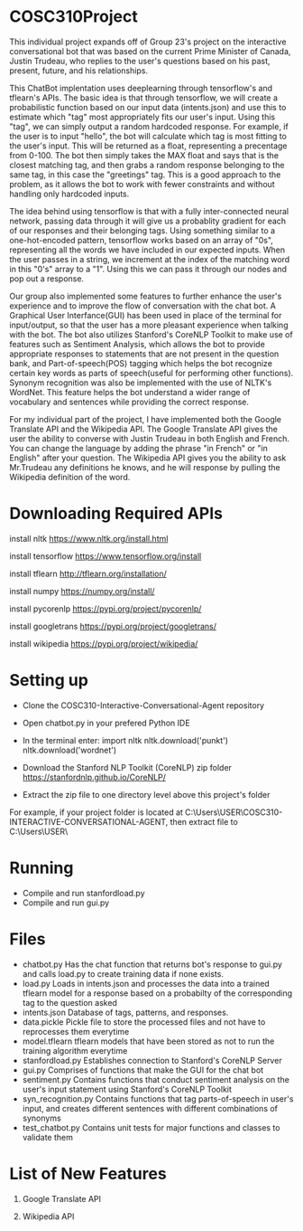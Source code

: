 # COSC310Project

This individual project expands off of Group 23's project on the interactive conversational bot that was based on the current Prime Minister of Canada, Justin Trudeau, who replies to the user's questions based on his past, present, future, and his relationships.

This ChatBot implentation uses deeplearning through tensorflow's and tflearn's APIs. The basic idea is that through tensorflow, we will create a probabilistic function based on our input data (intents.json) and use this to estimate which "tag" most appropriately fits our user's input. Using this "tag", we can simply output a random hardcoded response. For example, if the user is to input "hello", the bot will calculate which tag is most fitting to the user's input. This will be returned as a float, representing a precentage from 0-100. The bot then simply takes the MAX float and says that is the closest matching tag, and then grabs a random response belonging to the same tag, in this case the "greetings" tag. This is a good approach to the problem, as it allows the bot to work with fewer constraints and without handling only hardcoded inputs.

The idea behind using tensorflow is that with a fully inter-connected neural network, passing data through it will give us a probablity gradient for each of our responses and their belonging tags. Using something similar to a one-hot-encoded pattern, tensorflow works based on an array of "0s", representing all the words we have included in our expected inputs. When the user passes in a string, we increment at the index of the matching word in this "0's" array to a "1". Using this we can pass it through our nodes and pop out a response.

Our group also implemented some features to further enhance the user's experience and to improve the flow of conversation with the chat bot. A Graphical User Interfance(GUI) has been used in place of the terminal for input/output, so that the user has a more pleasant experience when talking with the bot. The bot also utilizes Stanford's CoreNLP Toolkit to make use of features such as Sentiment Analysis, which allows the bot to provide appropriate responses to statements that are not present in the question bank, and Part-of-speech(POS) tagging which helps the bot recognize certain key words as parts of speech(useful for performing other functions). Synonym recognition was also be implemented with the use of NLTK's WordNet. This feature helps the bot understand a wider range of vocabulary and sentences while providing the correct response.

For my individual part of the project, I have implemented both the Google Translate API and the Wikipedia API. The Google Translate API gives the user the ability to converse with Justin Trudeau in both English and French. You can change the language by adding the phrase "in French" or "in English" after your question. The Wikipedia API gives you the ability to ask Mr.Trudeau any definitions he knows, and he will response by pulling the Wikipedia definition of the word.

# Downloading Required APIs

install nltk https://www.nltk.org/install.html

install tensorflow https://www.tensorflow.org/install

install tflearn http://tflearn.org/installation/

install numpy https://numpy.org/install/

install pycorenlp https://pypi.org/project/pycorenlp/

install googletrans https://pypi.org/project/googletrans/

install wikipedia https://pypi.org/project/wikipedia/

# Setting up

- Clone the COSC310-Interactive-Conversational-Agent repository
- Open chatbot.py in your prefered Python IDE
- In the terminal enter:
  import nltk
  nltk.download('punkt')
  nltk.download('wordnet')

- Download the Stanford NLP Toolkit (CoreNLP) zip folder https://stanfordnlp.github.io/CoreNLP/
- Extract the zip file to one directory level above this project's folder

For example, if your project folder is located at C:\Users\USER\COSC310-INTERACTIVE-CONVERSATIONAL-AGENT, then extract file to C:\Users\USER\

# Running
- Compile and run stanfordload.py
- Compile and run gui.py

# Files

- chatbot.py Has the chat function that returns bot's response to gui.py and calls load.py to create training data if none exists.
- load.py Loads in intents.json and processes the data into a trained tflearn model for a response based on a probabilty of the corresponding tag to the question asked
- intents.json Database of tags, patterns, and responses.
- data.pickle Pickle file to store the processed files and not have to reprocesses them everytime
- model.tflearn tflearn models that have been stored as not to run the training algorithm everytime
- stanfordload.py Establishes connection to Stanford's CoreNLP Server
- gui.py Comprises of functions that make the GUI for the chat bot
- sentiment.py Contains functions that conduct sentiment analysis on the user's input statement using Stanford's CoreNLP Toolkit
- syn_recognition.py Contains functions that tag parts-of-speech in user's input, and creates different sentences with different combinations of synonyms
- test_chatbot.py Contains unit tests for major functions and classes to validate them

# List of New Features

1. Google Translate API




2. Wikipedia API
